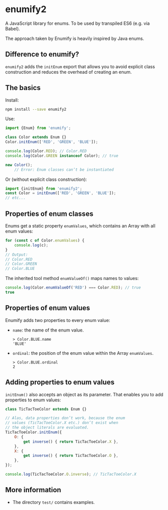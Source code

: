 # enumify2

A JavaScript library for enums. To be used by transpiled ES6 (e.g. via Babel).

The approach taken by Enumify is heavily inspired by Java enums.

## Difference to enumify?

`enumify2` adds the `initEnum` export that allows you to avoid explicit class construction and reduces the overhead of creating an enum.

## The basics

Install:

```sh
npm install --save enumify2
```

Use:

```js
import {Enum} from 'enumify';

class Color extends Enum {}
Color.initEnum(['RED', 'GREEN', 'BLUE']);

console.log(Color.RED); // Color.RED
console.log(Color.GREEN instanceof Color); // true

new Color();
    // Error: Enum classes can’t be instantiated
```

Or (without explicit class construction):

```js
import {initEnum} from 'enumify2';
const Color = initEnum(['RED', 'GREEN', 'BLUE']);
// etc...
```

## Properties of enum classes

Enums get a static property `enumValues`, which contains an Array with all enum values:

```js
for (const c of Color.enumValues) {
    console.log(c);
}
// Output:
// Color.RED
// Color.GREEN
// Color.BLUE
```

The inherited tool method `enumValueOf()` maps names to values:

```js
console.log(Color.enumValueOf('RED') === Color.RED); // true
true
```

## Properties of enum values

Enumify adds two properties to every enum value:

* `name`: the name of the enum value.

    ```repl
    > Color.BLUE.name
    'BLUE'
    ```

* `ordinal`: the position of the enum value within the Array `enumValues`.

    ```repl
    > Color.BLUE.ordinal
    2
    ```

## Adding properties to enum values

`initEnum()` also accepts an object as its parameter. That enables you to add properties to enum values:

```js
class TicTacToeColor extends Enum {}

// Alas, data properties don’t work, because the enum
// values (TicTacToeColor.X etc.) don’t exist when
// the object literals are evaluated.
TicTacToeColor.initEnum({
    O: {
        get inverse() { return TicTacToeColor.X },
    },
    X: {
        get inverse() { return TicTacToeColor.O },
    },
});

console.log(TicTacToeColor.O.inverse); // TicTacToeColor.X
```

## More information

* The directory `test/` contains examples.
